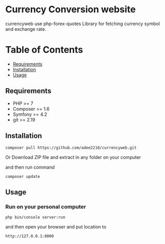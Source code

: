 # Currency Conversion website

currencyweb use php-forex-quotes Library for fetching currency symbol and exchange rate.

# Table of Contents

- [Requirements](#requirements)
- [Installation](#installation)
- [Usage](#usage)

## Requirements
* PHP >= 7
* Composer >= 1.6
* Symfony >= 4.2
* git >= 2.19

## Installation
```
composer pull https://github.com/adee2210/currencyweb.git
```
Or Download ZIP file and extract in any folder on your computer

and then run command
```
composer update
```

## Usage

### Run on your personal computer
```
php bin/console server:run
```
and then open your browser and put location to

```
http://127.0.0.1:8000
```